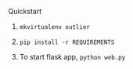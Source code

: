 Quickstart

1. `mkvirtualenv outlier`

2. `pip install -r REQUIREMENTS`

3. To start flask app, `python web.py`
